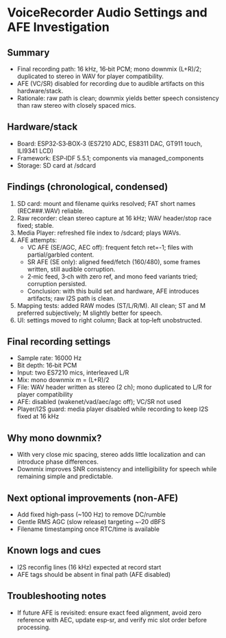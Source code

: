 # VoiceRecorder Audio Settings and AFE Investigation

## Summary
- Final recording path: 16 kHz, 16‑bit PCM; mono downmix (L+R)/2; duplicated to stereo in WAV for player compatibility.
- AFE (VC/SR) disabled for recording due to audible artifacts on this hardware/stack.
- Rationale: raw path is clean; downmix yields better speech consistency than raw stereo with closely spaced mics.

## Hardware/stack
- Board: ESP32‑S3‑BOX‑3 (ES7210 ADC, ES8311 DAC, GT911 touch, ILI9341 LCD)
- Framework: ESP‑IDF 5.5.1; components via managed_components
- Storage: SD card at /sdcard

## Findings (chronological, condensed)
1. SD card: mount and filename quirks resolved; FAT short names (REC###.WAV) reliable.
2. Raw recorder: clean stereo capture at 16 kHz; WAV header/stop race fixed; stable.
3. Media Player: refreshed file index to /sdcard; plays WAVs.
4. AFE attempts:
   - VC AFE (SE/AGC, AEC off): frequent fetch ret=-1; files with partial/garbled content.
   - SR AFE (SE only): aligned feed/fetch (160/480), some frames written, still audible corruption.
   - 2‑mic feed, 3‑ch with zero ref, and mono feed variants tried; corruption persisted.
   - Conclusion: with this build set and hardware, AFE introduces artifacts; raw I2S path is clean.
5. Mapping tests: added RAW modes (ST/L/R/M). All clean; ST and M preferred subjectively; M slightly better for speech.
6. UI: settings moved to right column; Back at top‑left unobstructed.

## Final recording settings
- Sample rate: 16000 Hz
- Bit depth: 16‑bit PCM
- Input: two ES7210 mics, interleaved L/R
- Mix: mono downmix m = (L+R)/2
- File: WAV header written as stereo (2 ch); mono duplicated to L/R for player compatibility
- AFE: disabled (wakenet/vad/aec/agc off); VC/SR not used
- Player/I2S guard: media player disabled while recording to keep I2S fixed at 16 kHz

## Why mono downmix?
- With very close mic spacing, stereo adds little localization and can introduce phase differences.
- Downmix improves SNR consistency and intelligibility for speech while remaining simple and predictable.

## Next optional improvements (non‑AFE)
- Add fixed high‑pass (~100 Hz) to remove DC/rumble
- Gentle RMS AGC (slow release) targeting ~‑20 dBFS
- Filename timestamping once RTC/time is available

## Known logs and cues
- I2S reconfig lines (16 kHz) expected at record start
- AFE tags should be absent in final path (AFE disabled)

## Troubleshooting notes
- If future AFE is revisited: ensure exact feed alignment, avoid zero reference with AEC, update esp‑sr, and verify mic slot order before processing.
